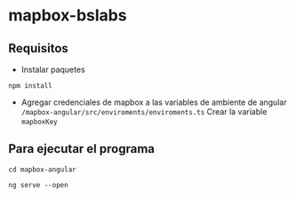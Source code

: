 # mapbox-bslabs

## Requisitos

* Instalar paquetes
```
npm install
```

* Agregar credenciales de mapbox a las variables de ambiente de angular ``/mapbox-angular/src/enviroments/enviroments.ts`` Crear la variable ``mapboxKey``

## Para ejecutar el programa

```
cd mapbox-angular
```
```
ng serve --open
```